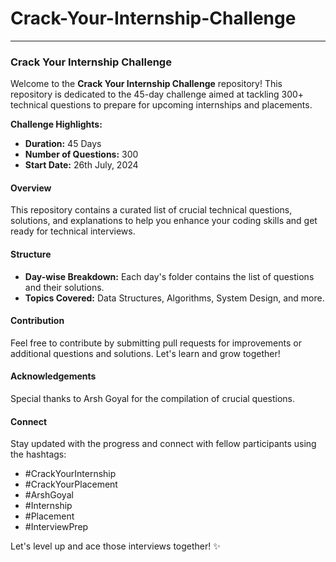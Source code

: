 # Crack-Your-Internship-Challenge


---

### Crack Your Internship Challenge

Welcome to the **Crack Your Internship Challenge** repository! This repository is dedicated to the 45-day challenge aimed at tackling 300+ technical questions to prepare for upcoming internships and placements.

**Challenge Highlights:**
- **Duration:** 45 Days
- **Number of Questions:** 300
- **Start Date:** 26th July, 2024

#### Overview
This repository contains a curated list of crucial technical questions, solutions, and explanations to help you enhance your coding skills and get ready for technical interviews.

#### Structure
- **Day-wise Breakdown:** Each day's folder contains the list of questions and their solutions.
- **Topics Covered:** Data Structures, Algorithms, System Design, and more.

#### Contribution
Feel free to contribute by submitting pull requests for improvements or additional questions and solutions. Let's learn and grow together!

#### Acknowledgements
Special thanks to Arsh Goyal for the compilation of crucial questions.

#### Connect
Stay updated with the progress and connect with fellow participants using the hashtags:
- #CrackYourInternship
- #CrackYourPlacement
- #ArshGoyal
- #Internship
- #Placement
- #InterviewPrep

Let's level up and ace those interviews together! ✨
